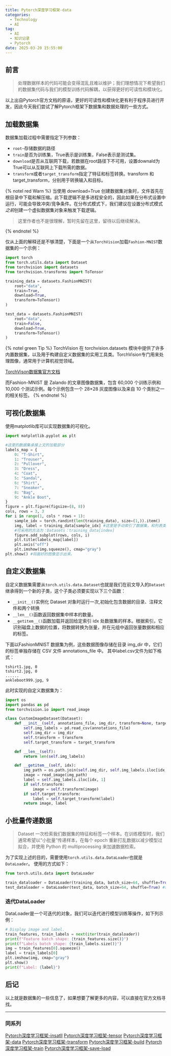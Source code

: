 ```yaml
---
title: Pytorch深度学习框架-data
categories:
  - Technology
  - AI
tag:
  - AI
  - 知识记录
  - Pytorch
date: 2025-03-20 15:55:00
---
```

## 前言
> 处理数据样本的代码可能会变得混乱且难以维护；我们理想情况下希望我们的数据集代码与我们的模型训练代码解耦，以获得更好的可读性和模块化。

以上出自Pytorch官方文档的原语，更好的可读性和模块化更有利于程序员进行开发，因此今天我们尝试了解Pytorch框架下数据集和数据处理的一些方式。

## 加载数据集
数据集加载过程中需要指定下列参数：
* `root`-存储数据的路径
* `train`是否为训练集，True表示是训练集，False表示是测试集。
* `download`是否从互联网下载，若数据在root路径下不可用，设置downald为True可以从互联网上下载所需的数据。
* `transform`或者`target_transform`指定了特征和标签转换。transform 和 target_transform，分别用于转换输入和目标。

{% notel red Warn %}
当使用 download=True 创建数据集对象时，文件首先在根目录中下载和解压缩。此下载逻辑不是多进程安全的，因此如果在分布式设置中运行，可能会导致冲突/竞争条件。在分布式模式下，我们建议在设置分布式模式*之前*创建一个虚拟数据集对象来触发下载逻辑。

> 这里作者也不是很理解，暂时先留在这里，留待以后继续解决。

{% endnotel %}

仅从上面的解释还是不够清楚，下面是一个从`TorchVision`加载`Fashion-MNIST`数据集的一个示例：
```py
import torch
from torch.utils.data import Dataset
from torchvision import datasets
from torchvision.transforms import ToTensor

training_data = datasets.FashionMNIST(
    root="data",
    train=True,
    download=True,
    transform=ToTensor()
)

test_data = datasets.FashionMNIST(
    root="data",
    train=False,
    download=True,
    transform=ToTensor()
)
```

{% notel green Tip %}
TorchVision 在 torchvision.datasets 模块中提供了许多内置数据集，以及用于构建自定义数据集的实用工具类。TorchVision专门用来处理图像，通常用于计算机视觉领域。

[TorchVison数据集官方文档](https://pytorch.ac.cn/vision/stable/datasets.html)

而Fashion-MNIST 是 Zalando 的文章图像数据集，包含 60,000 个训练示例和 10,000 个测试示例。每个示例包含一个 28×28 灰度图像以及来自 10 个类别之一的相关标签。
{% endnotel %}

## 可视化数据集
使用matplotlib库可以实现数据集的可视化。
```py
import matplotlib.pyplot as plt

#这里的数据集承接上文的加载部分
labels_map = {
    0: "T-Shirt",
    1: "Trouser",
    2: "Pullover",
    3: "Dress",
    4: "Coat",
    5: "Sandal",
    6: "Shirt",
    7: "Sneaker",
    8: "Bag",
    9: "Ankle Boot",
}
figure = plt.figure(figsize=(8, 8))
cols, rows = 3, 3
for i in range(1, cols * rows + 1):
    sample_idx = torch.randint(len(training_data), size=(1,)).item()
    img, label = training_data[sample_idx] #这里是手动索引了数据集，和列表类似
    #可采用的方法为：Datasets：training_data[index]
    figure.add_subplot(rows, cols, i)
    plt.title(labels_map[label])
    plt.axis("off")
    plt.imshow(img.squeeze(), cmap="gray")
plt.show() #将画好的图像显示出来。
```

## 自定义数据集
自定义数据集需要从`torch.utils.data.Dataset`也就是我们在前文导入的`Dataset`继承得到一个新的子类，这个子类必须要实现以下三个函数：
* `__init__()`实例化 Dataset 对象时运行一次,初始化包含数据的目录、注释文件和两个转换
* `__len__()`函数返回数据集中样本的数量。
* `__getitem__()`函数加载并返回给定索引 idx 处数据集的样本。根据索引，它识别磁盘上数据的位置，将数据转换为张量，并在元组中返回张量数据和相应的标签。

下面以FashionMNIST 数据集为例，这些数据图像存储在目录 img_dir 中，它们的标签单独存储在 CSV 文件 annotations_file 中。
其中label.csv文件为如下格式：
```csv
tshirt1.jpg, 0
tshirt2.jpg, 0
......
ankleboot999.jpg, 9
```

此时实现的自定义数据集为：
```py
import os
import pandas as pd
from torchvision.io import read_image

class CustomImageDataset(Dataset):
    def __init__(self, annotations_file, img_dir, transform=None, target_transform=None):
        self.img_labels = pd.read_csv(annotations_file)
        self.img_dir = img_dir
        self.transform = transform
        self.target_transform = target_transform

    def __len__(self):
        return len(self.img_labels)

    def __getitem__(self, idx):
        img_path = os.path.join(self.img_dir, self.img_labels.iloc[idx, 0])
        image = read_image(img_path)
        label = self.img_labels.iloc[idx, 1]
        if self.transform:
            image = self.transform(image)
        if self.target_transform:
            label = self.target_transform(label)
        return image, label
```

## 小批量传递数据
> Dataset 一次检索我们数据集的特征和标签一个样本。在训练模型时，我们通常希望以“小批量”传递样本，在每个 epoch 重新打乱数据以减少模型过拟合，并使用 Python 的 multiprocessing 来加速数据检索。

为了实现上述的目的，需要使用`torch.utils.data.DataLoader`也就是`DataLoader`。
使用的方式如下：
```py
from torch.utils.data import DataLoader

train_dataloader = DataLoader(training_data, batch_size=64, shuffle=True) #batch_size指定了每批次的大小
test_dataloader = DataLoader(test_data, batch_size=64, shuffle=True) #shuffle指定了是否被打乱。
```

### 迭代DataLoader
DataLoader是一个可迭代的对象，我们可以迭代进行模型训练等操作，如下列示例：
```py
# Display image and label.
train_features, train_labels = next(iter(train_dataloader))
print(f"Feature batch shape: {train_features.size()}")
print(f"Labels batch shape: {train_labels.size()}")
img = train_features[0].squeeze()
label = train_labels[0]
plt.imshow(img, cmap="gray")
plt.show()
print(f"Label: {label}")
```

## 后记
以上就是数据集的一些信息了，如果想要了解更多的内容，可以直接在官方文档寻找。

---
### 同系列
[Pytorch深度学习框架-insatll](https://blog.cflmy.cn/2025/03/18/Technology/AI/Pytorch-install/)
[Pytorch深度学习框架-tensor](https://blog.cflmy.cn/2025/03/18/Technology/AI/Pytorch-tensor/)
[Pytorch深度学习框架-data](https://blog.cflmy.cn/2025/03/20/Technology/AI/Pytorch-data/)
[Pytorch深度学习框架-transform](https://blog.cflmy.cn/2025/03/26/Technology/AI/Pytorch-transform/)
[Pytorch深度学习框架-build](https://blog.cflmy.cn/2025/03/28/Technology/AI/Pytorch-build/)
[Pytorch深度学习框架-train](https://blog.cflmy.cn/2025/04/01/Technology/AI/Pytorch-train/)
[Pytorch深度学习框架-save-load](https://blog.cflmy.cn/2025/04/02/Technology/AI/Pytorch-save-load/)